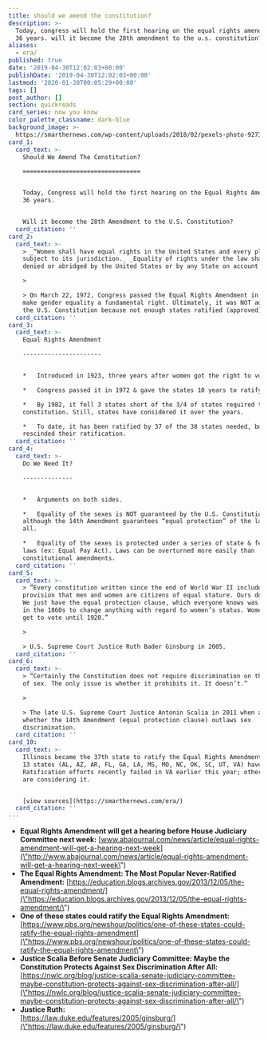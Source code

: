 ```yaml
---
title: should we amend the constitution?
description: >-
  Today, congress will hold the first hearing on the equal rights amendment in
  36 years. will it become the 28th amendment to the u.s. constitution?
aliases:
  - era/
published: true
date: '2019-04-30T12:02:03+00:00'
publishDate: '2019-04-30T12:02:03+00:00'
lastmod: '2020-01-20T00:05:29+00:00'
tags: []
post_author: []
section: quickreads
card_series: now you know
color_palette_classname: dark-blue
background_image: >-
  https://smarthernews.com/wp-content/uploads/2018/02/pexels-photo-92730-360x360.jpeg
card_1:
  card_text: >-
    Should We Amend The Constitution?

    =================================


    Today, Congress will hold the first hearing on the Equal Rights Amendment in
    36 years.


    Will it become the 28th Amendment to the U.S. Constitution?
  card_citation: ''
card_2:
  card_text: >-
    > _“Women shall have equal rights in the United States and every place
    subject to its jurisdiction._ _Equality of rights under the law shall not be
    denied or abridged by the United States or by any State on account of sex_.”

    > 

    > On March 22, 1972, Congress passed the Equal Rights Amendment in order to
    make gender equality a fundamental right. Ultimately, it was NOT added to
    the U.S. Constitution because not enough states ratified (approved) it.
  card_citation: ''
card_3:
  card_text: >-
    Equal Rights Amendment

    ----------------------


    *   Introduced in 1923, three years after women got the right to vote.

    *   Congress passed it in 1972 & gave the states 10 years to ratify.

    *   By 1982, it fell 3 states short of the 3/4 of states required to add to
    constitution. Still, states have considered it over the years.

    *   To date, it has been ratified by 37 of the 38 states needed, but some
    rescinded their ratification.
  card_citation: ''
card_4:
  card_text: >-
    Do We Need It?

    --------------


    *   Arguments on both sides.

    *   Equality of the sexes is NOT guaranteed by the U.S. Constitution,
    although the 14th Amendment guarantees “equal protection” of the laws to
    all.

    *   Equality of the sexes is protected under a series of state & federal
    laws (ex: Equal Pay Act). Laws can be overturned more easily than
    constitutional amendments.
  card_citation: ''
card_5:
  card_text: >-
    > “Every constitution written since the end of World War II includes a
    provision that men and women are citizens of equal stature. Ours does not…
    We just have the equal protection clause, which everyone knows was not meant
    in the 1860s to change anything with regard to women’s status. Women didn’t
    get to vote until 1920.”

    > 

    > U.S. Supreme Court Justice Ruth Bader Ginsburg in 2005.
  card_citation: ''
card_6:
  card_text: >-
    > “Certainly the Constitution does not require discrimination on the basis
    of sex. The only issue is whether it prohibits it. It doesn’t.”

    > 

    > The late U.S. Supreme Court Justice Antonin Scalia in 2011 when asked
    whether the 14th Amendment (equal protection clause) outlaws sex
    discrimination.
  card_citation: ''
card_10:
  card_text: >-
    Illinois became the 37th state to ratify the Equal Rights Amendment in 2018.
    13 states (AL, AZ, AR, FL, GA, LA, MS, MO, NC, OK, SC, UT, VA) have not.
    Ratification efforts recently failed in VA earlier this year; other states
    are considering it.


    [view sources](https://smarthernews.com/era/)
  card_citation: ''
---
```

*   **Equal Rights Amendment will get a hearing before House Judiciary Committee next week:** [www.abajournal.com/news/article/equal-rights-amendment-will-get-a-hearing-next-week](\"http://www.abajournal.com/news/article/equal-rights-amendment-will-get-a-hearing-next-week\")
*   **The Equal Rights Amendment: The Most Popular Never-Ratified Amendment:** [https://education.blogs.archives.gov/2013/12/05/the-equal-rights-amendment/](\"https://education.blogs.archives.gov/2013/12/05/the-equal-rights-amendment/\")
*   **One of these states could ratify the Equal Rights Amendment:**  
    [https://www.pbs.org/newshour/politics/one-of-these-states-could-ratify-the-equal-rights-amendment](\"https://www.pbs.org/newshour/politics/one-of-these-states-could-ratify-the-equal-rights-amendment\")
*   **Justice Scalia Before Senate Judiciary Committee: Maybe the Constitution Protects Against Sex Discrimination After All:**  
    [https://nwlc.org/blog/justice-scalia-senate-judiciary-committee-maybe-constitution-protects-against-sex-discrimination-after-all/](\"https://nwlc.org/blog/justice-scalia-senate-judiciary-committee-maybe-constitution-protects-against-sex-discrimination-after-all/\")
*   **Justice Ruth:**  
    [https://law.duke.edu/features/2005/ginsburg/](\"https://law.duke.edu/features/2005/ginsburg/\")
